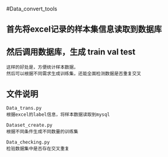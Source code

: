 #Data_convert_tools
## 首先将excel记录的样本集信息读取到数据库
## 然后调用数据库，生成 train val test
```
这样的好处是，方便统计样本数据，
然后可以根据不同需求生成训练集，还能全面检测数据是否重复交叉
```
## 文件说明
~~~
Data_trans.py
根据excel的label信息，将样本数据读取到mysql

Dataset_create.py
根据不同条件生成不同数量的训练集

Data_checking.py
检验数据集中是否存在交叉重复
~~~
